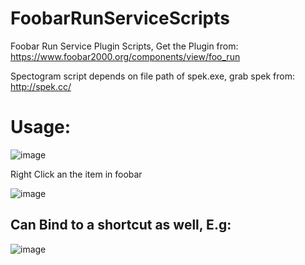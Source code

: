 # FoobarRunServiceScripts
Foobar Run Service Plugin Scripts, Get the Plugin from: https://www.foobar2000.org/components/view/foo_run

Spectogram script depends on file path of spek.exe, grab spek from: http://spek.cc/



# Usage: 

![image](https://user-images.githubusercontent.com/55988027/196784572-a57db27d-3baf-4243-8cb6-79f015baaa4c.png)

Right Click an the item in foobar  

![image](https://user-images.githubusercontent.com/55988027/196784759-df19326e-abcf-4fc9-b879-22e5739a850a.png)


## Can Bind to a shortcut as well, E.g:   


![image](https://user-images.githubusercontent.com/55988027/204095465-54134298-3a75-406d-9c01-77180dae99ce.png)

